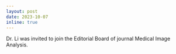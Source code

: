 ```yaml
---
layout: post
date: 2023-10-07 
inline: true
---
```

<!-- We are hosting [Pre-MICCAI Workshop@UBC](https://sites.google.com/view/pre-miccai-ubc/home). Please register and join us. -->
Dr. Li was invited to join the Editorial Board of journal Medical Image Analysis.